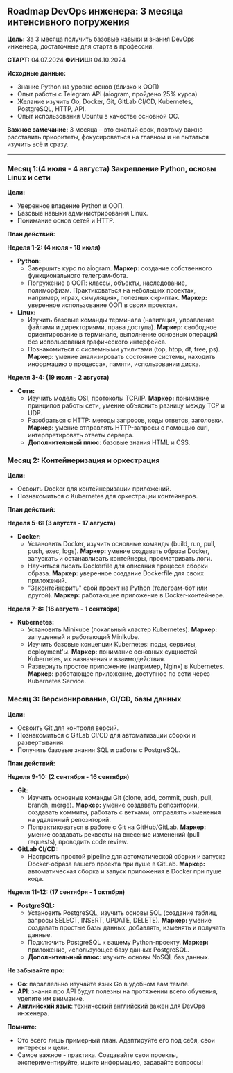 ## Roadmap DevOps инженера: 3 месяца интенсивного погружения

**Цель:** За 3 месяца получить базовые навыки и знания DevOps инженера, достаточные для старта в профессии.
   
   **СТАРТ:** 04.07.2024
   **ФИНИШ:** 04.10.2024  

**Исходные данные:**

* Знание Python на уровне основ (близко к ООП)
* Опыт работы с Telegram API (aiogram, пройдено 25% курса)
* Желание изучить Go, Docker, Git, GitLab CI/CD, Kubernetes, PostgreSQL, HTTP, API.
* Опыт использования Ubuntu в качестве основной ОС.

**Важное замечание:** 3 месяца – это сжатый срок, поэтому важно расставить приоритеты, фокусироваться на главном и не пытаться изучить всё и сразу.

---

### Месяц 1:(4 июля - 4 августа)  Закрепление Python, основы Linux и сети

**Цели:** 

* Уверенное владение Python и ООП.
* Базовые навыки администрирования Linux. 
* Понимание основ сетей и HTTP. 

**План действий:**

**Неделя 1-2: (4 июля - 18 июля)**

* **Python:** 
    * Завершить курс по aiogram. **Маркер:**  создание собственного функционального телеграм-бота.
    * Погружение в ООП: классы, объекты, наследование, полиморфизм. Практиковаться на небольших проектах, например, играх, симуляциях, полезных скриптах. **Маркер:**  уверенное использование ООП в своих проектах. 
* **Linux:**
    * Изучить базовые команды терминала (навигация, управление файлами и директориями, права доступа). **Маркер:**  свободное ориентирование в терминале, выполнение основных операций без использования графического интерфейса.
    * Познакомиться с системными утилитами (top, htop, df, free, ps).  **Маркер:**  умение анализировать состояние системы, находить информацию о процессах, памяти, использовании диска.

**Неделя 3-4: (19 июля - 2 августа)**

* **Сети:**
    * Изучить модель OSI, протоколы TCP/IP.  **Маркер:**  понимание принципов работы сети, умение объяснить разницу между TCP и UDP. 
    * Разобраться с HTTP: методы запросов, коды ответов, заголовки.  **Маркер:**  умение отправлять HTTP-запросы с помощью curl, интерпретировать ответы сервера.
    * **Дополнительный плюс**: базовые знания HTML и CSS.


### Месяц 2: Контейнеризация и оркестрация

**Цели:** 

* Освоить Docker для контейнеризации приложений.
* Познакомиться с Kubernetes для оркестрации контейнеров. 

**План действий:**

**Неделя 5-6: (3 авугста - 17 августа)**

* **Docker:** 
    * Установить Docker, изучить основные команды (build, run, pull, push, exec, logs). **Маркер:**  умение создавать образы Docker, запускать и останавливать контейнеры, просматривать логи.
    * Научиться писать Dockerfile для описания процесса сборки образа.  **Маркер:**  уверенное создание Dockerfile для своих приложений. 
    * "Законтейнерить" свой проект на Python (телеграм-бот или другой).  **Маркер:**  работающее приложение в Docker-контейнере. 

**Неделя 7-8: (18 августа - 1 сентября)**

* **Kubernetes:**
    * Установить Minikube (локальный кластер Kubernetes).  **Маркер:**  запущенный и работающий Minikube.
    * Изучить базовые концепции Kubernetes: поды, сервисы, deployment'ы.  **Маркер:**  понимание основных сущностей Kubernetes, их назначения и взаимодействия. 
    * Развернуть простое приложение (например, Nginx) в Kubernetes.  **Маркер:**  работающее приложение, доступное по сети через Kubernetes Service.

### Месяц 3:  Версионирование, CI/CD, базы данных

**Цели:**

* Освоить Git для контроля версий.
* Познакомиться с GitLab CI/CD для автоматизации сборки и развертывания.
* Получить базовые знания SQL и работы с PostgreSQL.

**План действий:**

**Неделя 9-10: (2 сентября - 16 сентября)**

* **Git:** 
    * Изучить основные команды Git (clone, add, commit, push, pull, branch, merge).  **Маркер:**  умение создавать репозитории, создавать коммиты, работать с ветками, отправлять изменения на удаленный репозиторий.
    * Попрактиковаться в работе с Git на GitHub/GitLab.  **Маркер:**  умение создавать реквесты на внесение изменений (pull requests), проводить code review. 
* **GitLab CI/CD:**
    * Настроить простой pipeline для автоматической сборки и запуска Docker-образа вашего проекта при пуше в GitLab.  **Маркер:**  автоматическая сборка и запуск приложения в Docker при пуше кода.

**Неделя 11-12: (17 сентября - 1 октября)**

* **PostgreSQL:**
    * Установить PostgreSQL, изучить основы SQL (создание таблиц, запросы SELECT, INSERT, UPDATE, DELETE). **Маркер:**  умение создавать простые базы данных, добавлять, изменять и получать данные.
    * Подключить PostgreSQL к вашему Python-проекту.  **Маркер:**  приложение, использующее базу данных PostgreSQL.
    * **Дополнительный плюс:**  изучить основы NoSQL баз данных. 

**Не забывайте про:**

* **Go**:  параллельно изучайте язык Go в удобном вам темпе. 
* **API**:  знания про API будут полезны на протяжении всего обучения, уделите им внимание.
* **Английский язык**:  технический английский важен для DevOps инженера.

**Помните:**

* Это всего лишь примерный план. Адаптируйте его под себя, свои интересы и цели.
* Самое важное -  практика. Создавайте свои проекты, экспериментируйте, ищите информацию, задавайте вопросы!


